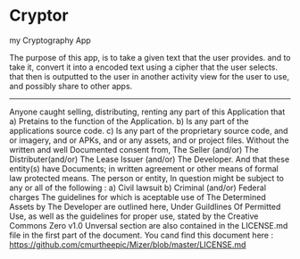 # Cryptor
my Cryptography App

The purpose of this app, is to take a given text that the user provides. and to take it, convert it into a encoded text using a cipher that the user selects. that then is outputted to the user in another activity view for the user to use, and possibly share to other apps.

-----------------------------------------------------------------------------------------------------------------------------
Anyone caught selling, distributing, renting any part of this Application that 
     a) Pretains to the function of the Application.
     b) Is any part of the applications source code.
     c) Is any part of the proprietary source code, and or imagery, and or APKs, and or any assets, and or project files.
Without the written and well Documented consent from, The Seller (and/or) The Distributer(and/or) The Lease Issuer (and/or)
The Developer. And that these entity(s) have Documents; in written agreement or other means of formal law protected means. The person or entity, In question might be subject to any or all of the following : 
     a) Civil lawsuit
     b) Criminal (and/or) Federal charges
The guidelines for which is aceptable use of The Determined Assets by The Developer are outlined here, Under Guildlines Of Permitted Use, as well as the guidelines for proper use, stated by the Creative Commons Zero v1.0 Unversal section are also contained in the LICENSE.md file in the first part of the document. You cand find this document here : https://github.com/cmurtheepic/Mizer/blob/master/LICENSE.md
